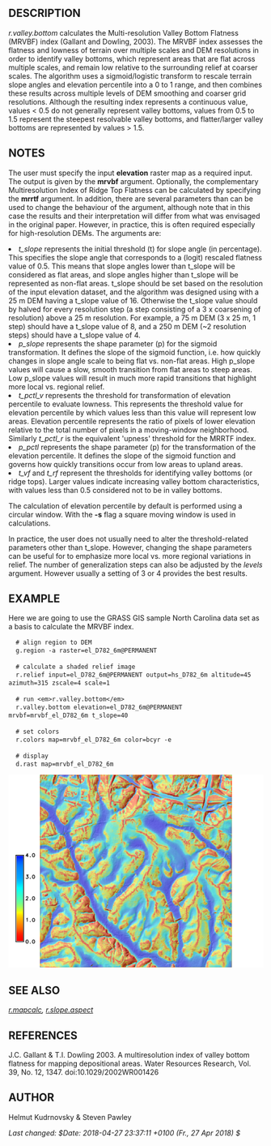<h2>DESCRIPTION</h2>

<em>r.valley.bottom</em> calculates the Multi-resolution Valley Bottom Flatness (MRVBF) index (Gallant and Dowling, 2003). The MRVBF index assesses the flatness and lowness of terrain over multiple scales and DEM resolutions in order to identify valley bottoms, which represent areas that are flat across multiple scales, and remain low relative to the surrounding relief at coarser scales. The algorithm uses a sigmoid/logistic transform to rescale terrain slope angles and elevation percentile into a 0 to 1 range, and then combines these results across multiple levels of DEM smoothing and coarser grid resolutions. Although the resulting index represents a continuous value, values < 0.5 do not generally represent valley bottoms, values from 0.5 to 1.5 represent the steepest resolvable valley bottoms, and flatter/larger valley bottoms are represented by values > 1.5.

<h2>NOTES</h2>

The user must specify the input <b>elevation</b> raster map as a required input. The output is given by the <b>mrvbf</b> argument. Optionally, the complementary Multiresolution Index of Ridge Top Flatness can be calculated by specifying the <b>mrrtf</b> argument. In addition, there are several parameters than can be used to change the behaviour of the argument, although note that in this case the results and their interpretation will differ from what was envisaged in the original paper. However, in practice, this is often required especially for high-resolution DEMs. The arguments are:

<p></p>
<li><em>t_slope</em> represents the initial threshold (t) for slope angle (in percentage). This specifies the slope angle that corresponds to a (logit) rescaled flatness value of 0.5. This means that slope angles lower than t_slope will be considered as flat areas, and slope angles higher than t_slope will be represented as non-flat areas. t_slope should be set based on the resolution of the input elevation dataset, and the algorithm was designed using with a 25 m DEM having a t_slope value of 16. Otherwise the t_slope value should by halved for every resolution step (a step consisting of a 3 x coarsening of resolution) above a 25 m resolution. For example, a 75 m DEM (3 x 25 m, 1 step) should have a t_slope value of 8, and a 250 m DEM (~2 resolution steps) should have a t_slope value of 4.</li>

<li><em>p_slope</em> represents the shape parameter (p) for the sigmoid transformation. It defines the slope of the sigmoid function, i.e. how quickly changes in slope angle scale to being flat vs. non-flat areas. High p_slope values will cause a slow, smooth transition from flat areas to steep areas. Low p_slope values will result in much more rapid transitions that highlight more local vs. regional relief.</li>

<li><em>t_pctl_v</em> represents the threshold for transformation of elevation percentile to evaluate lowness. This represents the threshold value for elevation percentile by which values less than this value will represent low areas. Elevation percentile represents the ratio of pixels of lower elevation relative to the total number of pixels in a moving-window neighborhood. Similarly <em>t_pctl_r</em> is the equivalent 'upness' threshold for the MRRTF index.</li>

<li><em>p_pctl</em> represents the shape parameter (p) for the transformation of the elevation percentile. It defines the slope of the sigmoid function and governs how quickly transitions occur from low areas to upland areas.</li>

<li><em>t_vf</em> and <em>t_rf</em> represent the thresholds for identifying valley bottoms (or ridge tops). Larger values indicate increasing valley bottom characteristics, with values less than 0.5 considered not to be in valley bottoms.</li>

<p>The calculation of elevation percentile by default is performed using a circular window. With the <b>-s</b> flag a square moving window is used in calculations.</p>

<p>In practice, the user does not usually need to alter the threshold-related parameters other than t_slope. However, changing the shape parameters can be useful for to emphasize more local vs. more regional variations in relief. The number of generalization steps can also be adjusted by the <em>levels</em> argument. However usually a setting of 3 or 4 provides the best results.</p>

<h2>EXAMPLE</h2>

<p>Here we are going to use the GRASS GIS sample North Carolina data set as a basis to calculate the MRVBF index.</p>

```
  # align region to DEM
  g.region -a raster=el_D782_6m@PERMANENT
  
  # calculate a shaded relief image
  r.relief input=el_D782_6m@PERMANENT output=hs_D782_6m altitude=45 azimuth=315 zscale=4 scale=1                      

  # run <em>r.valley.bottom</em>
  r.valley.bottom elevation=el_D782_6m@PERMANENT mrvbf=mrvbf_el_D782_6m t_slope=40
  
  # set colors
  r.colors map=mrvbf_el_D782_6m color=bcyr -e
  
  # display
  d.rast map=mrvbf_el_D782_6m
```

<center>
<img src="mrvbf.png" alt="Multiresolution Index of Valley Bottom Flatness">
</center>

<h2>SEE ALSO</h2>

<em>
<a href="r.mapcalc.html">r.mapcalc</a>,
<a href="r.slope.aspect.html">r.slope.aspect</a>
</em>

<h2>REFERENCES</h2>

J.C. Gallant & T.I. Dowling 2003.
A multiresolution index of valley bottom flatness for mapping depositional areas.
Water Resources Research, Vol. 39, No. 12, 1347. doi:10.1029/2002WR001426

<h2>AUTHOR</h2>

Helmut Kudrnovsky & Steven Pawley

<p>
<i>Last changed: $Date: 2018-04-27 23:37:11 +0100 (Fr., 27 Apr 2018) $</i>
</p>
